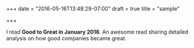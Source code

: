 +++
date = "2016-05-16T13:48:29-07:00"
draft = true
title = "sample"

+++

I read **Good to Great in January 2016**. An awesome read sharing detailed analysis on how good companies became great.